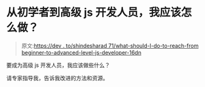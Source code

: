 # 从初学者到高级 js 开发人员，我应该怎么做？

> 原文:[https://dev . to/shindesharad 71/what-should-I-do-to-reach-from beginner-to-advanced-level-js-developer-16dn](https://dev.to/shindesharad71/what-should-i-do-to-reach-from-beginner-to-advanced-level-js-developer-16dn)

要成为高级 js 开发人员，我应该做些什么？

请专家指导我，告诉我改进的方法和资源。